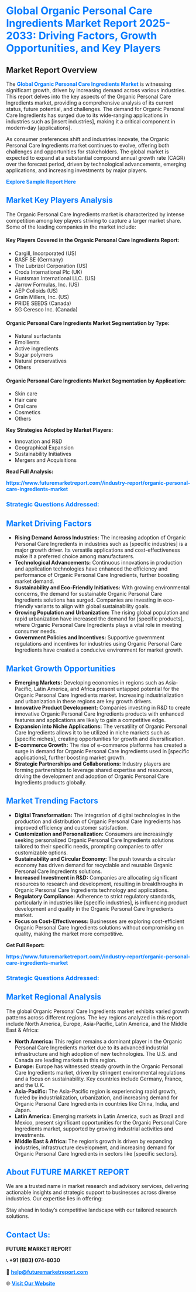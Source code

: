 <h1 style="color: #007BFF;">Global Organic Personal Care Ingredients Market Report 2025-2033: Driving Factors, Growth Opportunities, and Key Players</h1>

<section id="overview">
<h2>Market Report Overview</h2>
<p>The <a href="https://www.futuremarketreport.com//industry-report/organic-personal-care-ingredients-market" style="color: #007BFF; text-decoration: none;"><strong>Global Organic Personal Care Ingredients Market</strong></a> is witnessing significant growth, driven by increasing demand across various industries. This report delves into the key aspects of the Organic Personal Care Ingredients market, providing a comprehensive analysis of its current status, future potential, and challenges. The demand for Organic Personal Care Ingredients has surged due to its wide-ranging applications in industries such as [insert industries], making it a critical component in modern-day [applications].</p>
<p>As consumer preferences shift and industries innovate, the Organic Personal Care Ingredients market continues to evolve, offering both challenges and opportunities for stakeholders. The global market is expected to expand at a substantial compound annual growth rate (CAGR) over the forecast period, driven by technological advancements, emerging applications, and increasing investments by major players.</p>
</section>

<section id="overview">
<p><a href="https://www.futuremarketreport.com//request-sample/reportId=45745" style="color: #007BFF; text-decoration: none;"><strong>Explore Sample Report Here</strong></a></p>
</section>

<section id="key-players">
<h2 style="color: #007BFF;">Market Key Players Analysis</h2>
<p>The Organic Personal Care Ingredients market is characterized by intense competition among key players striving to capture a larger market share. Some of the leading companies in the market include:</p>
<h4>Key Players Covered in the Organic Personal Care Ingredients Report:</h4>
<ul><li>Cargill, Incorporated (US)</li><li>BASF SE (Germany)</li><li>The Lubrizol Corporation (US)</li><li>Croda International Plc (UK)</li><li>Huntsman International LLC. (US)</li><li>Jarrow Formulas, Inc. (US)</li><li>AEP Colloids (US)</li><li>Grain Millers, Inc. (US)</li><li>PRIDE SEEDS (Canada)</li><li>SG Ceresco Inc. (Canada)</li></ul>
<h4>Organic Personal Care Ingredients Market Segmentation by Type:</h4>
<ul><li>Natural surfactants</li><li>Emollients</li><li>Active ingredients</li><li>Sugar polymers</li><li>Natural preservatives</li><li>Others</li></ul>

<h4>Organic Personal Care Ingredients Market Segmentation by Application:</h4>
<ul><li>Skin care</li><li>Hair care</li><li>Oral care</li><li>Cosmetics</li><li>Others</li></ul>
<p><strong>Key Strategies Adopted by Market Players:</strong></p>
<ul>
<li>Innovation and R&D</li>
<li>Geographical Expansion</li>
<li>Sustainability Initiatives</li>
<li>Mergers and Acquisitions</li>
</ul>
</section>

<section>
<p><strong>Read Full Analysis: </strong></p><a href="https://www.futuremarketreport.com//industry-report/organic-personal-care-ingredients-market" style="color: #007BFF; text-decoration: none;"><strong>https://www.futuremarketreport.com//industry-report/organic-personal-care-ingredients-market</strong></a>
<h3 style="color: #007BFF;">Strategic Questions Addressed:</h3>
</section>

<section id="driving-factors">
<h2 style="color: #007BFF;">Market Driving Factors</h2>
<ul>
<li><strong>Rising Demand Across Industries:</strong> The increasing adoption of Organic Personal Care Ingredients in industries such as [specific industries] is a major growth driver. Its versatile applications and cost-effectiveness make it a preferred choice among manufacturers.</li>
<li><strong>Technological Advancements:</strong> Continuous innovations in production and application technologies have enhanced the efficiency and performance of Organic Personal Care Ingredients, further boosting market demand.</li>
<li><strong>Sustainability and Eco-Friendly Initiatives:</strong> With growing environmental concerns, the demand for sustainable Organic Personal Care Ingredients solutions has surged. Companies are investing in eco-friendly variants to align with global sustainability goals.</li>
<li><strong>Growing Population and Urbanization:</strong> The rising global population and rapid urbanization have increased the demand for [specific products], where Organic Personal Care Ingredients plays a vital role in meeting consumer needs.</li>
<li><strong>Government Policies and Incentives:</strong> Supportive government regulations and incentives for industries using Organic Personal Care Ingredients have created a conducive environment for market growth.</li>
</ul>
</section>

<section id="growth-opportunities">
<h2 style="color: #007BFF;">Market Growth Opportunities</h2>
<ul>
<li><strong>Emerging Markets:</strong> Developing economies in regions such as Asia-Pacific, Latin America, and Africa present untapped potential for the Organic Personal Care Ingredients market. Increasing industrialization and urbanization in these regions are key growth drivers.</li>
<li><strong>Innovative Product Development:</strong> Companies investing in R&D to create innovative Organic Personal Care Ingredients products with enhanced features and applications are likely to gain a competitive edge.</li>
<li><strong>Expansion into Niche Applications:</strong> The versatility of Organic Personal Care Ingredients allows it to be utilized in niche markets such as [specific niches], creating opportunities for growth and diversification.</li>
<li><strong>E-commerce Growth:</strong> The rise of e-commerce platforms has created a surge in demand for Organic Personal Care Ingredients used in [specific applications], further boosting market growth.</li>
<li><strong>Strategic Partnerships and Collaborations:</strong> Industry players are forming partnerships to leverage shared expertise and resources, driving the development and adoption of Organic Personal Care Ingredients products globally.</li>
</ul>
</section>

<section id="trending-factors">
<h2 style="color: #007BFF;">Market Trending Factors</h2>
<ul>
<li><strong>Digital Transformation:</strong> The integration of digital technologies in the production and distribution of Organic Personal Care Ingredients has improved efficiency and customer satisfaction.</li>
<li><strong>Customization and Personalization:</strong> Consumers are increasingly seeking personalized Organic Personal Care Ingredients solutions tailored to their specific needs, prompting companies to offer customizable options.</li>
<li><strong>Sustainability and Circular Economy:</strong> The push towards a circular economy has driven demand for recyclable and reusable Organic Personal Care Ingredients solutions.</li>
<li><strong>Increased Investment in R&D:</strong> Companies are allocating significant resources to research and development, resulting in breakthroughs in Organic Personal Care Ingredients technology and applications.</li>
<li><strong>Regulatory Compliance:</strong> Adherence to strict regulatory standards, particularly in industries like [specific industries], is influencing product development and quality in the Organic Personal Care Ingredients market.</li>
<li><strong>Focus on Cost-Effectiveness:</strong> Businesses are exploring cost-efficient Organic Personal Care Ingredients solutions without compromising on quality, making the market more competitive.</li>
</ul>
</section>

<section>
<p><strong>Get Full Report: </strong></p><a href="https://www.futuremarketreport.com//industry-report/organic-personal-care-ingredients-market" style="color: #007BFF; text-decoration: none;"><strong>https://www.futuremarketreport.com//industry-report/organic-personal-care-ingredients-market</strong></a>
<h3 style="color: #007BFF;">Strategic Questions Addressed:</h3>
</section>


<section id="regional-analysis">
<h2 style="color: #007BFF;">Market Regional Analysis</h2>
<p>The global Organic Personal Care Ingredients market exhibits varied growth patterns across different regions. The key regions analyzed in this report include North America, Europe, Asia-Pacific, Latin America, and the Middle East & Africa:</p>
<ul>
<li><strong>North America:</strong> This region remains a dominant player in the Organic Personal Care Ingredients market due to its advanced industrial infrastructure and high adoption of new technologies. The U.S. and Canada are leading markets in this region.</li>
<li><strong>Europe:</strong> Europe has witnessed steady growth in the Organic Personal Care Ingredients market, driven by stringent environmental regulations and a focus on sustainability. Key countries include Germany, France, and the U.K.</li>
<li><strong>Asia-Pacific:</strong> The Asia-Pacific region is experiencing rapid growth, fueled by industrialization, urbanization, and increasing demand for Organic Personal Care Ingredients in countries like China, India, and Japan.</li>
<li><strong>Latin America:</strong> Emerging markets in Latin America, such as Brazil and Mexico, present significant opportunities for the Organic Personal Care Ingredients market, supported by growing industrial activities and investments.</li>
<li><strong>Middle East & Africa:</strong> The region’s growth is driven by expanding industries, infrastructure development, and increasing demand for Organic Personal Care Ingredients in sectors like [specific sectors].</li>
</ul>
</section>

<footer>
<h2 style="color: #007BFF;">About FUTURE MARKET REPORT</h2>
<p>We are a trusted name in market research and advisory services, delivering actionable insights and strategic support to businesses across diverse industries. Our expertise lies in offering:</p>

<p>Stay ahead in today’s competitive landscape with our tailored research solutions.</p>

<h2 style="color: #007BFF;">Contact Us:</h2>
<p><strong>FUTURE MARKET REPORT</strong></p>
<p>📞 <strong>+91 (883) 074-8030</strong></p>
<p>📧 <strong><a href="mailto:help@futuremarketreport.com" style="color: #007BFF;">help@futuremarketreport.com</a></strong></p>
<p>🌐 <strong><a href="https://www.futuremarketreport.com/" style="color: #007BFF;">Visit Our Website</a></strong></p>
</footer>